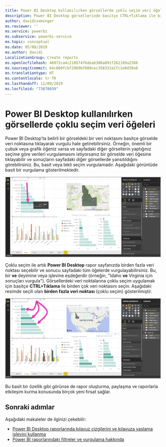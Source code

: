 ```yaml
---
title: Power BI Desktop kullanılırken görsellerde çoklu seçim veri öğeleri
description: Power BI Desktop görsellerinde basitçe CTRL+Tıklama ile birden fazla veri noktasını seçebilirsiniz
author: davidiseminger
ms.reviewer: ''
ms.service: powerbi
ms.subservice: powerbi-service
ms.topic: conceptual
ms.date: 05/08/2019
ms.author: davidi
LocalizationGroup: Create reports
ms.openlocfilehash: 46072ca4c21857476dea6308a891f261109a2388
ms.sourcegitcommit: 64c860fcbf2969bf089cec358331a1fc1e0d39a8
ms.translationtype: HT
ms.contentlocale: tr-TR
ms.lasthandoff: 11/09/2019
ms.locfileid: "73878039"
---
```

# <a name="multi-select-data-elements-in-visuals-using-power-bi-desktop"></a>Power BI Desktop kullanılırken görsellerde çoklu seçim veri öğeleri

Power BI Desktop’ta belirli bir görseldeki bir veri noktasını basitçe görselde veri noktasına tıklayarak vurgulu hale getirebilirsiniz. Örneğin, önemli bir çubuk veya grafik öğeniz varsa ve sayfadaki diğer görsellerin yaptığınız seçime göre verileri vurgulamasını istiyorsanız bir görselde veri öğesine tıklayabilir ve sonuçların sayfadaki diğer görsellerde yansıtıldığını görebilirsiniz. Bu, basit veya tekli seçim vurgulamadır. Aşağıdaki görüntüde basit bir vurgulama gösterilmektedir. 

![Tek veri noktası seçildi](media/desktop-multi-select/multi-select_01.png)

Çoklu seçim ile artık **Power BI Desktop** rapor sayfanızda birden fazla veri noktası seçebilir ve sonucu sayfadaki tüm öğelerde vurgulayabilirsiniz. Bu, bir **ve** deyimine veya işlevine eşdeğerdir (örneğin, "Idaho **ve** Virginia için sonuçları vurgula"). Görsellerdeki veri noktalarına çoklu seçim uygulamak için basitçe **CTRL+Tıklama** ile birden çok veri noktasını seçin. Aşağıdaki resimde seçili olan **birden fazla veri noktası** (çoklu seçim) gösterilmiştir.

![Birden çok veri noktası seçildi](media/desktop-multi-select/multi-select_02.png)

Bu basit bir özellik gibi görünse de rapor oluşturma, paylaşma ve raporlarla etkileşim kurma konusunda birçok yeni fırsat sağlar. 

## <a name="next-steps"></a>Sonraki adımlar

Aşağıdaki makaleler de ilginizi çekebilir:

* [Power BI Desktop raporlarında kılavuz çizgilerini ve kılavuza yaslama işlevini kullanma](desktop-gridlines-snap-to-grid.md)
* [Power BI raporlarındaki filtreler ve vurgulama hakkında](power-bi-reports-filters-and-highlighting.md)

